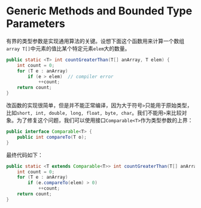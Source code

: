# Generic Methods and Bounded Type Parameters

有界的类型参数是实现通用算法的关键。设想下面这个函数用来计算一个数组`array T[]`中元素的值比某个特定元素`elem`大的数量。

```java
public static <T> int countGreaterThan(T[] anArray, T elem) {
    int count = 0;
    for (T e : anArray)
        if (e > elem)  // compiler error
            ++count;
    return count;
}
```

改函数的实现很简单，但是并不能正常编译，因为大于符号`>`只能用于原始类型，比如`short, int, double, long, float, byte, char`。我们不能用`>`来比较对象。为了修复这个问题，我们可以使用接口`Comparable<T>`作为类型参数的上界：

```java
public interface Comparable<T> {
    public int compareTo(T o);
}
```

最终代码如下：

```java
public static <T extends Comparable<T>> int countGreaterThan(T[] anArray, T elem) {
    int count = 0;
    for (T e : anArray)
        if (e.compareTo(elem) > 0)
            ++count;
    return count;
}
```

